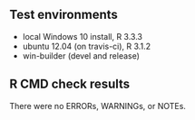 ## Test environments
* local Windows 10 install, R 3.3.3
* ubuntu 12.04 (on travis-ci), R 3.1.2
* win-builder (devel and release)

## R CMD check results
There were no ERRORs, WARNINGs, or NOTEs. 